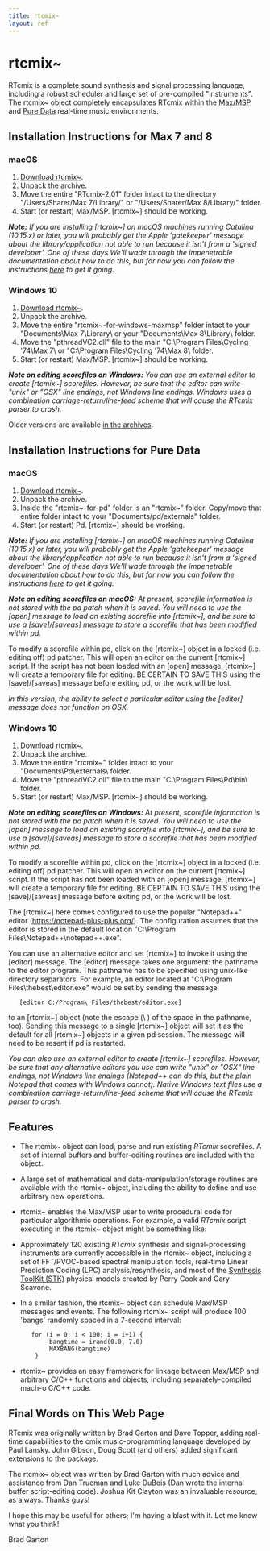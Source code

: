 ```yaml
---
title: rtcmix~
layout: ref
---
```


# rtcmix~

RTcmix is a complete sound synthesis and signal processing language,
including a robust scheduler and large set of pre-compiled
"instruments". The rtcmix~ object completely encapsulates RTcmix within
the [Max/MSP](http://cycling74.com/products/max/) and [Pure
Data](http://puredata.info/) real-time music environments.

## Installation Instructions for Max 7 and 8

### macOS

1.  [Download
    rtcmix~](http://rtcmix.org/rtcmix~/downloads/RTcmix-2.01.zip).
2.  Unpack the archive.
3.  Move the entire "RTcmix-2.01" folder intact to the directory
    "/Users/Sharer/Max 7/Library/" or "/Users/Sharer/Max 8/Library/"
    folder.
4.  Start (or restart) Max/MSP. \[rtcmix~\] should be working.

<span class="small">***Note:** If you are installing \[rtcmix~\] on
macOS machines running Catalina (10.15.x) or later, you will probably
get the Apple 'gatekeeper' message about the library/application not
able to run because it isn't from a 'signed developer'. One of these
days We'll wade through the impenetrable documentation about how to do
this, but for now you can follow the instructions
[here](http://rtcmix.org/rtcmix~/annoying.php) to get it going.*</span>

### Windows 10

1.  [Download
    rtcmix~](http://rtcmix.org/rtcmix~/downloads/rtcmix~-for-windows-maxmsp.zip).
2.  Unpack the archive.
3.  Move the entire "rtcmix~-for-windows-maxmsp" folder intact to your
    "Documents\Max 7\Library\\ or your "Documents\Max 8\Library\\
    folder.
4.  Move the "pthreadVC2.dll" file to the main "C:\Program Files\Cycling
    '74\Max 7\\ or "C:\Program Files\Cycling '74\Max 8\\ folder.
5.  Start (or restart) Max/MSP. \[rtcmix~\] should be working.

<span class="small">***Note on editing scorefiles on Windows:** You can
use an external editor to create \[rtcmix~\] scorefiles. However, be
sure that the editor can write "unix" or "OSX" line endings, *not*
Windows line endings. Windows uses a combination
carriage-return/line-feed scheme that will cause the RTcmix parser to
crash.*</span>

Older versions are available [in the
archives](archives.html).

## Installation Instructions for Pure Data

### macOS

1.  [Download
    rtcmix~](http://rtcmix.org/rtcmix~/downloads/rtcmix~-for-pd.zip).
2.  Unpack the archive.
3.  Inside the "rtcmix~-for-pd" folder is an "rtcmix~" folder. Copy/move
    that entire folder intact to your "Documents/pd/externals" folder.
4.  Start (or restart) Pd. \[rtcmix~\] should be working.

<span class="small">***Note:** If you are installing \[rtcmix~\] on
macOS machines running Catalina (10.15.x) or later, you will probably
get the Apple 'gatekeeper' message about the library/application not
able to run because it isn't from a 'signed developer'. One of these
days We'll wade through the impenetrable documentation about how to do
this, but for now you can follow the instructions
[here](http://rtcmix.org/rtcmix~/annoying.php) to get it going.*</span>

<span class="small">***Note on editing scorefiles on macOS:** At
present, scorefile information is not stored with the pd patch when it
is saved. You will need to use the \[open\] message to load an existing
scorefile into \[rtcmix~\], and be sure to use a \[save\]/\[saveas\]
message to store a scorefile that has been modified within pd.*</span>

<span class="small"></span>

To modify a scorefile within pd, click on the \[rtcmix~\] object in a
locked (i.e. editing off) pd patcher. This will open an editor on the
current \[rtcmix~\] script. If the script has not been loaded with an
\[open\] message, \[rtcmix~\] will create a temporary file for editing.
BE CERTAIN TO SAVE THIS using the \[save\]/\[saveas\] message before
exiting pd, or the work will be lost.

<span class="small">*In this version, the ability to select a particular
editor using the \[editor\] message does not function on OSX.*</span>

### Windows 10

1.  [Download
    rtcmix~](http://rtcmix.org/rtcmix~/downloads/rtcmix~-for-windows-maxmsp.zip).
2.  Unpack the archive.
3.  Move the entire "rtcmix~" folder intact to your
    "Documents\Pd\externals\\ folder.
4.  Move the "pthreadVC2.dll" file to the main "C:\Program
    Files\Pd\bin\\ folder.
5.  Start (or restart) Max/MSP. \[rtcmix~\] should be working.

<span class="small">***Note on editing scorefiles on Windows:** At
present, scorefile information is not stored with the pd patch when it
is saved. You will need to use the \[open\] message to load an existing
scorefile into \[rtcmix~\], and be sure to use a \[save\]/\[saveas\]
message to store a scorefile that has been modified within pd.*</span>

<span class="small"></span>

To modify a scorefile within pd, click on the \[rtcmix~\] object in a
locked (i.e. editing off) pd patcher. This will open an editor on the
current \[rtcmix~\] script. If the script has not been loaded with an
\[open\] message, \[rtcmix~\] will create a temporary file for editing.
BE CERTAIN TO SAVE THIS using the \[save\]/\[saveas\] message before
exiting pd, or the work will be lost.

The \[rtcmix~\] here comes configured to use the popular "Notepad++"
editor (https://notepad-plus-plus.org/). The configuration assumes that
the editor is stored in the default location "C:\Program
Files\Notepad++\notepad++.exe".

You can use an alternative editor and set \[rtcmix~\] to invoke it using
the \[editor\] message. The \[editor\] message takes one argument: the
pathname to the editor program. This pathname has to be specified using
unix-like directory separators. For example, an editor located at
"C:\Program Files\thebest\editor.exe" would be set by sending the
message:

       [editor C:/Program\ Files/thebest/editor.exe]

to an \[rtcmix~\] object (note the escape (\\ ) of the space in the
pathname, too). Sending this message to a single \[rtcmix~\] object will
set it as the default for all \[rtcmix~\] objects in a given pd session.
The message will need to be resent if pd is restarted.

<span class="small">*You can also use an external editor to create
\[rtcmix~\] scorefiles. However, be sure that any alternative editors
you use can write "unix" or "OSX" line endings, not Windows line endings
(Notepad++ can do this, but the plain Notepad that comes with Windows
cannot). Native Windows text files use a combination
carriage-return/line-feed scheme that will cause the RTcmix parser to
crash.*</span>

## Features

- The rtcmix~ object can load, parse and run existing *RTcmix*
  scorefiles. A set of internal buffers and buffer-editing routines are
  included with the object.

- A large set of mathematical and data-manipulation/storage routines are
  available with the rtcmix~ object, including the ability to define and
  use arbitrary new operations.

- rtcmix~ enables the Max/MSP user to write procedural code for
  particular algorithmic operations. For example, a valid *RTcmix*
  script executing in the rtcmix~ object might be something like:

- Approximately 120 existing *RTcmix* synthesis and signal-processing
  instruments are currently accessible in the rtcmix~ object, including
  a set of FFT/PVOC-based spectral manipulation tools, real-time Linear
  Prediction Coding (LPC) analysis/resynthesis, and most of the
  [Synthesis ToolKit (STK)](http://www-ccrma.stanford.edu/software/stk/)
  physical models created by Perry Cook and Gary Scavone.

- In a similar fashion, the rtcmix~ object can schedule Max/MSP messages
  and events. The following rtcmix~ script will produce 100 'bangs'
  randomly spaced in a 7-second interval:

         for (i = 0; i < 100; i = i+1) {
              bangtime = irand(0.0, 7.0)
              MAXBANG(bangtime)
          }

- rtcmix~ provides an easy framework for linkage between Max/MSP and
  arbitrary C/C++ functions and objects, including separately-compiled
  mach-o C/C++ code.

## Final Words on This Web Page

RTcmix was originally written by Brad Garton and Dave Topper, adding
real-time capabilities to the cmix music-programming language developed
by Paul Lansky. John Gibson, Doug Scott (and others) added significant
extensions to the package.

The rtcmix~ object was written by Brad Garton with much advice and
assistance from Dan Trueman and Luke DuBois (Dan wrote the internal
buffer script-editing code). Joshua Kit Clayton was an invaluable
resource, as always. Thanks guys!

I hope this may be useful for others; I'm having a blast with it. Let me
know what you think!

Brad Garton

  
  
